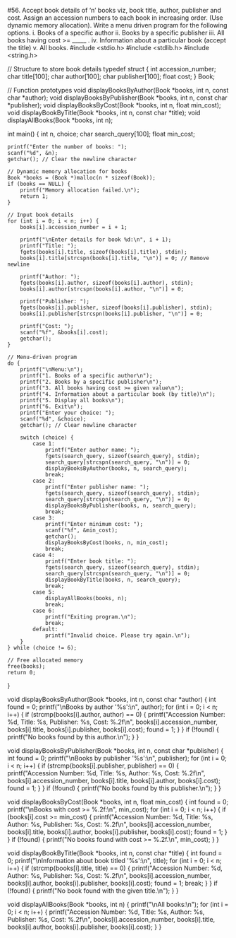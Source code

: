 #56. Accept book details of ‘n’ books viz, book title, author, publisher and cost. Assign an accession numbers to each book in increasing order. (Use dynamic memory allocation). Write a menu driven program for the following options. i. Books of a specific author ii. Books by a specific publisher iii. All books having cost >= _____ . iv. Information about a particular book (accept the title) v. All books. 
#include <stdio.h>
#include <stdlib.h>
#include <string.h>

// Structure to store book details
typedef struct {
    int accession_number;
    char title[100];
    char author[100];
    char publisher[100];
    float cost;
} Book;

// Function prototypes
void displayBooksByAuthor(Book *books, int n, const char *author);
void displayBooksByPublisher(Book *books, int n, const char *publisher);
void displayBooksByCost(Book *books, int n, float min_cost);
void displayBookByTitle(Book *books, int n, const char *title);
void displayAllBooks(Book *books, int n);

int main() {
    int n, choice;
    char search_query[100];
    float min_cost;

    printf("Enter the number of books: ");
    scanf("%d", &n);
    getchar(); // Clear the newline character

    // Dynamic memory allocation for books
    Book *books = (Book *)malloc(n * sizeof(Book));
    if (books == NULL) {
        printf("Memory allocation failed.\n");
        return 1;
    }

    // Input book details
    for (int i = 0; i < n; i++) {
        books[i].accession_number = i + 1;

        printf("\nEnter details for book %d:\n", i + 1);
        printf("Title: ");
        fgets(books[i].title, sizeof(books[i].title), stdin);
        books[i].title[strcspn(books[i].title, "\n")] = 0; // Remove newline

        printf("Author: ");
        fgets(books[i].author, sizeof(books[i].author), stdin);
        books[i].author[strcspn(books[i].author, "\n")] = 0;

        printf("Publisher: ");
        fgets(books[i].publisher, sizeof(books[i].publisher), stdin);
        books[i].publisher[strcspn(books[i].publisher, "\n")] = 0;

        printf("Cost: ");
        scanf("%f", &books[i].cost);
        getchar();
    }

    // Menu-driven program
    do {
        printf("\nMenu:\n");
        printf("1. Books of a specific author\n");
        printf("2. Books by a specific publisher\n");
        printf("3. All books having cost >= given value\n");
        printf("4. Information about a particular book (by title)\n");
        printf("5. Display all books\n");
        printf("6. Exit\n");
        printf("Enter your choice: ");
        scanf("%d", &choice);
        getchar(); // Clear newline character

        switch (choice) {
            case 1:
                printf("Enter author name: ");
                fgets(search_query, sizeof(search_query), stdin);
                search_query[strcspn(search_query, "\n")] = 0;
                displayBooksByAuthor(books, n, search_query);
                break;
            case 2:
                printf("Enter publisher name: ");
                fgets(search_query, sizeof(search_query), stdin);
                search_query[strcspn(search_query, "\n")] = 0;
                displayBooksByPublisher(books, n, search_query);
                break;
            case 3:
                printf("Enter minimum cost: ");
                scanf("%f", &min_cost);
                getchar();
                displayBooksByCost(books, n, min_cost);
                break;
            case 4:
                printf("Enter book title: ");
                fgets(search_query, sizeof(search_query), stdin);
                search_query[strcspn(search_query, "\n")] = 0;
                displayBookByTitle(books, n, search_query);
                break;
            case 5:
                displayAllBooks(books, n);
                break;
            case 6:
                printf("Exiting program.\n");
                break;
            default:
                printf("Invalid choice. Please try again.\n");
        }
    } while (choice != 6);

    // Free allocated memory
    free(books);
    return 0;
}

void displayBooksByAuthor(Book *books, int n, const char *author) {
    int found = 0;
    printf("\nBooks by author '%s':\n", author);
    for (int i = 0; i < n; i++) {
        if (strcmp(books[i].author, author) == 0) {
            printf("Accession Number: %d, Title: %s, Publisher: %s, Cost: %.2f\n",
                   books[i].accession_number, books[i].title, books[i].publisher, books[i].cost);
            found = 1;
        }
    }
    if (!found) {
        printf("No books found by this author.\n");
    }
}

void displayBooksByPublisher(Book *books, int n, const char *publisher) {
    int found = 0;
    printf("\nBooks by publisher '%s':\n", publisher);
    for (int i = 0; i < n; i++) {
        if (strcmp(books[i].publisher, publisher) == 0) {
            printf("Accession Number: %d, Title: %s, Author: %s, Cost: %.2f\n",
                   books[i].accession_number, books[i].title, books[i].author, books[i].cost);
            found = 1;
        }
    }
    if (!found) {
        printf("No books found by this publisher.\n");
    }
}

void displayBooksByCost(Book *books, int n, float min_cost) {
    int found = 0;
    printf("\nBooks with cost >= %.2f:\n", min_cost);
    for (int i = 0; i < n; i++) {
        if (books[i].cost >= min_cost) {
            printf("Accession Number: %d, Title: %s, Author: %s, Publisher: %s, Cost: %.2f\n",
                   books[i].accession_number, books[i].title, books[i].author, books[i].publisher, books[i].cost);
            found = 1;
        }
    }
    if (!found) {
        printf("No books found with cost >= %.2f.\n", min_cost);
    }
}

void displayBookByTitle(Book *books, int n, const char *title) {
    int found = 0;
    printf("\nInformation about book titled '%s':\n", title);
    for (int i = 0; i < n; i++) {
        if (strcmp(books[i].title, title) == 0) {
            printf("Accession Number: %d, Author: %s, Publisher: %s, Cost: %.2f\n",
                   books[i].accession_number, books[i].author, books[i].publisher, books[i].cost);
            found = 1;
            break;
        }
    }
    if (!found) {
        printf("No book found with the given title.\n");
    }
}

void displayAllBooks(Book *books, int n) {
    printf("\nAll books:\n");
    for (int i = 0; i < n; i++) {
        printf("Accession Number: %d, Title: %s, Author: %s, Publisher: %s, Cost: %.2f\n",
               books[i].accession_number, books[i].title, books[i].author, books[i].publisher, books[i].cost);
    }
}
